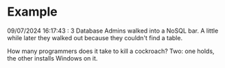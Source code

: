 # Example

<!-- replace-with-date starts -->
09/07/2024 16:17:43 : 3 Database Admins walked into a NoSQL bar. A little while later they walked out because they couldn't find a table.
<!-- replace-with-date ends -->

<!-- replace-with-joke starts -->
How many programmers does it take to kill a cockroach? Two: one holds, the other installs Windows on it.
<!-- replace-with-joke ends -->